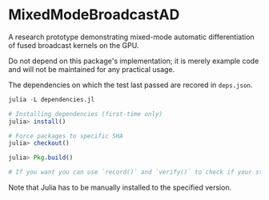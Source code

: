 # MixedModeBroadcastAD

A research prototype demonstrating mixed-mode automatic differentiation of fused broadcast
kernels on the GPU.

Do not depend on this package's implementation; it is merely example code and will not be
maintained for any practical usage.

The dependencies on which the test last passed are recored in `deps.json`.

```julia
julia -L dependencies.jl

# Installing dependencies (first-time only)
julia> install()

# Force packages to specific SHA
julia> checkout()

julia> Pkg.build()

# If you want you can use `record()` and `verify()` to check if your state is consistent
```

Note that Julia has to be manually installed to the specified version.
